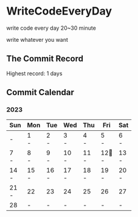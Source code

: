 # WriteCodeEveryDay

write code every day 20~30 minute

write whatever you want


## The Commit Record

Highest record: 1 days



## Commit Calendar


### 2023


Sun|Mon|Tue|Wed|Thu|Fri|Sat
-|-|-|-|-|-|-
-|1<br>-|2<br>-|3<br>-|4<br>-|5<br>-|6<br>-
7<br>-|8<br>-|9<br>-|10<br>-|11<br>-|12🍺<br>-|13<br>-
14<br>-|15<br>-|16<br>-|17<br>-|18<br>-|19<br>-|20<br>-
21<br>-|22 <br>|23 <br>|24 <br>|25 <br>|26 <br>|27 <br>
28 <br>|-|-|-|-|-|-



